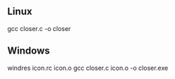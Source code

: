 ## Linux
gcc closer.c -o closer

## Windows
windres icon.rc icon.o
gcc closer.c icon.o -o closer.exe